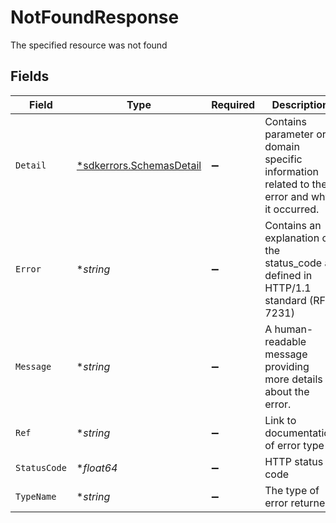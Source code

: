 # NotFoundResponse

The specified resource was not found


## Fields

| Field                                                                                       | Type                                                                                        | Required                                                                                    | Description                                                                                 | Example                                                                                     |
| ------------------------------------------------------------------------------------------- | ------------------------------------------------------------------------------------------- | ------------------------------------------------------------------------------------------- | ------------------------------------------------------------------------------------------- | ------------------------------------------------------------------------------------------- |
| `Detail`                                                                                    | [*sdkerrors.SchemasDetail](../../../pkg/models/sdkerrors/schemasdetail.md)                  | :heavy_minus_sign:                                                                          | Contains parameter or domain specific information related to the error and why it occurred. |                                                                                             |
| `Error`                                                                                     | **string*                                                                                   | :heavy_minus_sign:                                                                          | Contains an explanation of the status_code as defined in HTTP/1.1 standard (RFC 7231)       | Not Found                                                                                   |
| `Message`                                                                                   | **string*                                                                                   | :heavy_minus_sign:                                                                          | A human-readable message providing more details about the error.                            | Unknown Widget                                                                              |
| `Ref`                                                                                       | **string*                                                                                   | :heavy_minus_sign:                                                                          | Link to documentation of error type                                                         | https://developers.apideck.com/errors#entitynotfounderror                                   |
| `StatusCode`                                                                                | **float64*                                                                                  | :heavy_minus_sign:                                                                          | HTTP status code                                                                            | 404                                                                                         |
| `TypeName`                                                                                  | **string*                                                                                   | :heavy_minus_sign:                                                                          | The type of error returned                                                                  | EntityNotFoundError                                                                         |